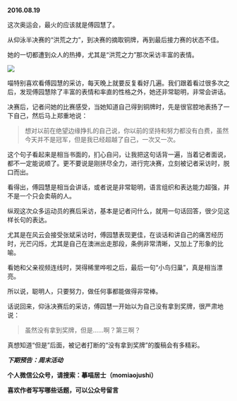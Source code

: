
          
            
**2016.08.19**

这次奥运会，最火的应该就是傅园慧了。

从仰泳半决赛的“洪荒之力”，到决赛的摘取铜牌，再到最后接力赛的状态不佳。

她的一切都遭到众人的热捧，尤其是“洪荒之力”那次采访丰富的表情。




![](//upload-images.jianshu.io/upload_images/51001-9bbd5f73987a3228.JPG)




喵特别喜欢看傅园慧的采访，每天晚上就要反复看好几遍。我们跟着看过很多次之后，发现傅园慧除了丰富的表情和率直的性格之外，她还非常聪明，非常会讲话。

决赛后，记者问她的比赛感受，当她知道自己得到铜牌时，先是很官腔地表扬了一下自己，然后马上郑重地说：
>想对以前在绝望边缘挣扎的自己说，你以前的坚持和努力都没有白费，虽然今天并不是冠军，但是我已经超越了自己，一次又一次。



这个句子看起来是相当书面的，扪心自问，让我把这句话背一遍，当着记者面说，都不一定能说顺了。更不要说是刚拼尽全力，进行完决赛，立刻被记者采访时，脱口而出。

看得出，傅园慧是相当会讲话，或者说是非常聪明，语言组织和表达能力超强，并不是一个只会卖萌的人。

纵观这次众多运动员的赛后采访，基本是记者问什么，就用一句话回答，很少见这样长句的表达。

尤其是在风云会接受张斌采访时，傅园慧表现更佳，在谈话和讲自己的痛苦经历时，光芒闪烁，尤其是自己在澳洲出走那段，条例非常清晰，又加上了形象的比喻。

看她和父亲视频连线时，哭得稀里哗啦之后，最后一句“小鸟归巢”，真是相当漂亮。

所以说，聪明人，只要努力，做任何事都能做得非常棒。

话说回来，仰泳决赛后的采访，傅园慧一开始以为自己没有拿到奖牌，很严肃地说：
>虽然没有拿到奖牌，但是......啊？第三啊？



真想知道“但是”后面，被记者打断的“没有拿到奖牌”的腹稿会有多精彩。


***下期预告：周末活动***


**个人微信公众号，请搜索：摹喵居士（momiaojushi）**

**喜欢作者写写哪些话题，可以公众号留言**

          
        